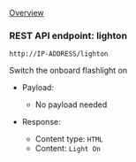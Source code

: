 [Overview](_OVERVIEW.md) 

### REST API endpoint: lighton

`http://IP-ADDRESS/lighton`


Switch the onboard flashlight on

- Payload:
    - No payload needed

- Response:
  - Content type: `HTML`
  - Content: `Light On`